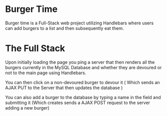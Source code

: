 # Burger Time

Burger time is a Full-Stack web project utilizing Handlebars where users can add burgers to a list and then subsequently eat them.

# The Full Stack

Upon initially loading the page you ping a server that then renders all the burgers currently in the MySQL Database and whether they are devoured or not to the main page using Handlebars.

You can then click on a non-devoured burger to devour it ( Which sends an AJAX PUT to the Server that then updates the database )

You can also add a burger to the  database by typing a name in the field and submitting it (Which creates sends a AJAX POST request to the server adding a new burger)